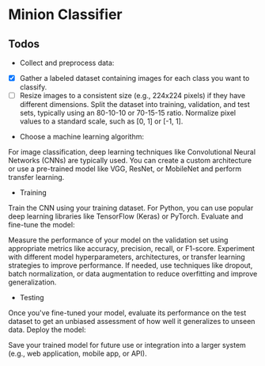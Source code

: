 # Minion Classifier


## Todos

* Collect and preprocess data:

- [x] Gather a labeled dataset containing images for each class you want to classify. 
- [ ] Resize images to a consistent size (e.g., 224x224 pixels) if they have different dimensions.
Split the dataset into training, validation, and test sets, typically using an 80-10-10 or 70-15-15 ratio.
Normalize pixel values to a standard scale, such as [0, 1] or [-1, 1].

* Choose a machine learning algorithm:

For image classification, deep learning techniques like Convolutional Neural Networks (CNNs) are typically used. You can create a custom architecture or use a pre-trained model like VGG, ResNet, or MobileNet and perform transfer learning.

* Training

Train the CNN using your training dataset. For Python, you can use popular deep learning libraries like TensorFlow (Keras) or PyTorch.
Evaluate and fine-tune the model:

Measure the performance of your model on the validation set using appropriate metrics like accuracy, precision, recall, or F1-score.
Experiment with different model hyperparameters, architectures, or transfer learning strategies to improve performance.
If needed, use techniques like dropout, batch normalization, or data augmentation to reduce overfitting and improve generalization.

* Testing

Once you've fine-tuned your model, evaluate its performance on the test dataset to get an unbiased assessment of how well it generalizes to unseen data.
Deploy the model:

Save your trained model for future use or integration into a larger system (e.g., web application, mobile app, or API).